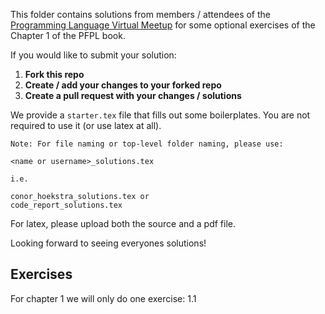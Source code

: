 This folder contains solutions from members / attendees of the [Programming Language Virtual Meetup](https://www.meetup.com/Programming-Languages-Toronto-Meetup/) for some optional exercises of the Chapter 1 of the PFPL book.

If you would like to submit your solution:

1. **Fork this repo**
2. **Create / add your changes to your forked repo**
3. **Create a pull request with your changes / solutions**

We provide a `starter.tex` file that fills out some boilerplates.
You are not required to use it (or use latex at all).

```
Note: For file naming or top-level folder naming, please use:

<name or username>_solutions.tex

i.e.

conor_hoekstra_solutions.tex or
code_report_solutions.tex
```

For latex, please upload both the source and a pdf file.

Looking forward to seeing everyones solutions!

## Exercises
For chapter 1 we will only do one exercise: 1.1